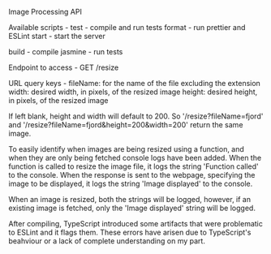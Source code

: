 Image Processing API

Available scripts -
test - compile and run tests
format - run prettier and ESLint
start - start the server

build - compile
jasmine - run tests



Endpoint to access - GET /resize



URL query keys -
fileName: for the name of the file excluding the extension
width: desired width, in pixels, of the resized image
height: desired height, in pixels, of the resized image

If left blank, height and width will default to 200. So '/resize?fileName=fjord'
and '/resize?fileName=fjord&height=200&width=200' return the same image.



To easily identify when images are being resized using a function, and when they are only being fetched
console logs have been added.
When the function is called to resize the image file, it logs the string 'Function called' to the console.
When the response is sent to the webpage, specifying the image to be displayed, it logs the string 'Image displayed'
to the console.

When an image is resized, both the strings will be logged, however, if an existing image is fetched,
only the 'Image displayed' string will be logged.



After compiling, TypeScript introduced some artifacts that were problematic to ESLint and it flags them.
These errors have arisen due to TypeScript's beahviour or a lack of complete understanding on my part.